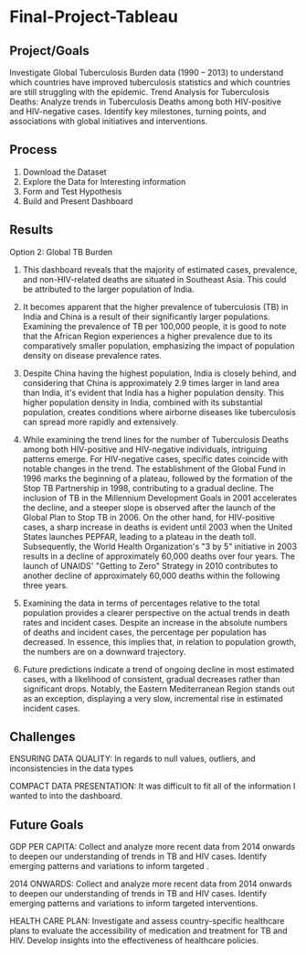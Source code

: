 # Final-Project-Tableau

## Project/Goals
Investigate Global Tuberculosis Burden data (1990 – 2013) to understand which countries have improved tuberculosis statistics and which countries are still struggling with the epidemic. 
Trend Analysis for Tuberculosis Deaths:
Analyze trends in Tuberculosis Deaths among both HIV-positive and HIV-negative cases. Identify key milestones, turning points, and associations with global initiatives and interventions.

## Process
1. Download the Dataset
2. Explore the Data for Interesting information
3. Form and Test Hypothesis
4. Build and Present Dashboard

## Results
Option 2: Global TB Burden 
1. This dashboard reveals that the majority of estimated cases, prevalence, and non-HIV-related deaths are situated in Southeast Asia. This could be attributed to the larger population of India.

2. It becomes apparent that the higher prevalence of tuberculosis (TB) in India and China is a result of their significantly larger populations. Examining the prevalence of TB per 100,000 people, it is good to note that the African Region experiences a higher prevalence due to its comparatively smaller population, emphasizing the impact of population density on disease prevalence rates.

3. Despite China having the highest population, India is closely behind, and considering that China is approximately 2.9 times larger in land area than India, it's evident that India has a higher population density. This higher population density in India, combined with its substantial population, creates conditions where airborne diseases like tuberculosis can spread more rapidly and extensively.

4. While examining the trend lines for the number of Tuberculosis Deaths among both HIV-positive and HIV-negative individuals, intriguing patterns emerge.
For HIV-negative cases, specific dates coincide with notable changes in the trend. The establishment of the Global Fund in 1996 marks the beginning of a plateau, followed by the formation of the Stop TB Partnership in 1998, contributing to a gradual decline. The inclusion of TB in the Millennium Development Goals in 2001 accelerates the decline, and a steeper slope is observed after the launch of the Global Plan to Stop TB in 2006.
On the other hand, for HIV-positive cases, a sharp increase in deaths is evident until 2003 when the United States launches PEPFAR, leading to a plateau in the death toll. Subsequently, the World Health Organization's "3 by 5" initiative in 2003 results in a decline of approximately 60,000 deaths over four years. The launch of UNAIDS' "Getting to Zero" Strategy in 2010 contributes to another decline of approximately 60,000 deaths within the following three years.

5. Examining the data in terms of percentages relative to the total population provides a clearer perspective on the actual trends in death rates and incident cases. Despite an increase in the absolute numbers of deaths and incident cases, the percentage per population has decreased. In essence, this implies that, in relation to population growth, the numbers are on a downward trajectory.

6. Future predictions indicate a trend of ongoing decline in most estimated cases, with a likelihood of consistent, gradual decreases rather than significant drops. Notably, the Eastern Mediterranean Region stands out as an exception, displaying a very slow, incremental rise in estimated incident cases.


## Challenges 
ENSURING DATA QUALITY:
In regards to null values, outliers, and inconsistencies in the data types

COMPACT DATA PRESENTATION:
It was difficult to fit all of the information I wanted to into the dashboard.
## Future Goals
GDP PER CAPITA:
Collect and analyze more recent data from 2014 onwards to deepen our understanding of trends in TB and HIV cases. Identify emerging patterns and variations to inform targeted .

2014 ONWARDS:
Collect and analyze more recent data from 2014 onwards to deepen our understanding of trends in TB and HIV cases. Identify emerging patterns and variations to inform targeted interventions.

HEALTH CARE PLAN:
Investigate and assess country-specific healthcare plans to evaluate the accessibility of medication and treatment for TB and HIV. Develop insights into the effectiveness of healthcare policies.
